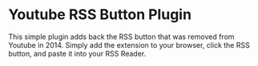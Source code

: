 # Youtube RSS Button Plugin
This simple plugin adds back the RSS button that was removed from Youtube in 2014.  Simply add the extension to your browser, click the RSS button, and paste it into your RSS Reader.
